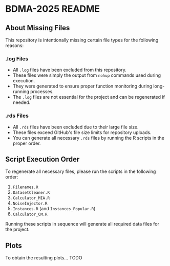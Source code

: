 # BDMA-2025 README

## About Missing Files

This repository is intentionally missing certain file types for the following reasons:

### .log Files
- All `.log` files have been excluded from this repository.
- These files were simply the output from `nohup` commands used during execution.
- They were generated to ensure proper function monitoring during long-running processes.
- The `.log` files are not essential for the project and can be regenerated if needed.

### .rds Files
- All `.rds` files have been excluded due to their large file size.
- These files exceed GitHub's file size limits for repository uploads.
- You can generate all necessary `.rds` files by running the R scripts in the proper order.

## Script Execution Order
To regenerate all necessary files, please run the scripts in the following order:

1. `Filenames.R`
2. `DatasetCleaner.R`
3. `Calculator_MIA.R`
4. `NoiseInjector.R`
5. `Instances.R` (and `Instances_Popular.R`)
6. `Calculator_CM.R`

Running these scripts in sequence will generate all required data files for the project.

## Plots
To obtain the resulting plots... TODO
